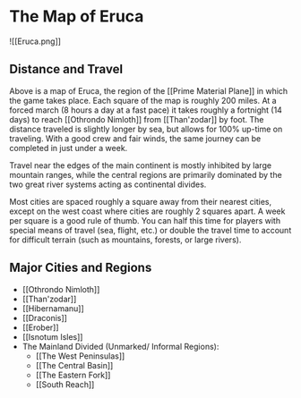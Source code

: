 # The Map of Eruca
![[Eruca.png]]
## Distance and Travel
Above is a map of Eruca, the region of the [[Prime Material Plane]] in which the game takes place. Each square of the map is roughly 200 miles. At a forced march (8 hours a day at a fast pace) it takes roughly a fortnight (14 days) to reach [[Othrondo Nimloth]] from [[Than'zodar]] by foot. The distance traveled is slightly longer by sea, but allows for 100% up-time on traveling. With a good crew and fair winds, the same journey can be completed in just under a week.

Travel near the edges of the main continent is mostly inhibited by large mountain ranges, while the central regions are primarily dominated by the two great river systems acting as continental divides.

Most cities are spaced roughly a square away from their nearest cities, except on the west coast where cities are roughly 2 squares apart. A week per square is a good rule of thumb. You can half this time for players with special means of travel (sea, flight, etc.) or double the travel time to account for difficult terrain (such as mountains, forests, or large rivers).
## Major Cities and Regions
- [[Othrondo Nimloth]]
- [[Than'zodar]]
- [[Hibernamanu]]
- [[Draconis]]
- [[Erober]]
- [[Isnotum Isles]]
- The Mainland Divided (Unmarked/ Informal Regions):
	- [[The West Peninsulas]]
	- [[The Central Basin]]
	- [[The Eastern Fork]]
	- [[South Reach]]